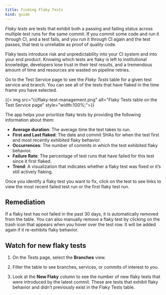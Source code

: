 ```yaml
---
title: Finding Flaky Tests
kind: guide
---
```


_Flaky tests_ are tests that exhibit both a passing and failing status across multiple test runs for the same commit. If you commit some code and run it through CI, and a test fails, and you run it through CI again and the test passes, that test is unreliable as proof of quality code. 

Flaky tests introduce risk and unpredictability into your CI system and into your end product. Knowing which tests are flaky is left to institutional knowledge, developers lose trust in their test results, and a tremendous amount of time and resources are wasted on pipeline retries.

Go to the Test Service page to see the _Flaky Tests_ table for a given test service and branch. You can see all of the tests that have flaked in the time frame you have selected.

{{< img src="ci/flaky-test-management.png" alt="Flaky Tests table on the Test Service page"  style="width:100%;">}}

The app helps your prioritize flaky tests by providing the following information about them:

* **Average duration**: The average time the test takes to run.
* **First and Last flaked**: The date and commit SHAs for when the test first and most recently exhibited flaky behavior.
* **Occurrences**: The number of commits in which the test exhibited flaky behavior.
* **Failure Rate**: The percentage of test runs that have failed for this test since it first flaked.
* **Trend**: A visualization that indicates whether a flaky test was fixed or it’s still actively flaking.

Once you identify a flaky test you want to fix, click on the test to see links to view the most recent failed test run or the first flaky test run.

## Remediation

If a flaky test has not failed in the past 30 days, it is automatically removed from the table. You can also manually remove a flaky test by clicking on the trash icon that appears when you hover over the test row. It will be added again if it re-exhibits flaky behavior.

## Watch for new flaky tests

1. On the Tests page, select the **Branches** view.

2. Filter the table to see branches, services, or commits of interest to you.

3. Look at the **New Flaky** column to see the number of new flaky tests that were introduced by the latest commit. These are tests that exhibit flaky behavior and didn’t previously exist in the Flaky Tests table. 


